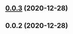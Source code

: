 ## [0.0.3](https://github.com/alex-lit/lint-kit/compare/v0.0.2...v0.0.3) (2020-12-28)



## 0.0.2 (2020-12-28)



